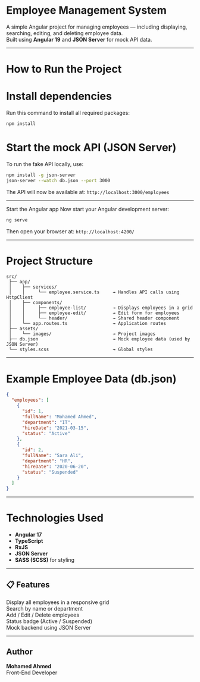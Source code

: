 # Employee Management System

A simple Angular project for managing employees — including displaying, searching, editing, and deleting employee data.  
Built using **Angular 19** and **JSON Server** for mock API data.

---

#  How to Run the Project

# Install dependencies
Run this command to install all required packages:
```bash
npm install
```

# Start the mock API (JSON Server)
To run the fake API locally, use:
```bash
npm install -g json-server
json-server --watch db.json --port 3000
```

The API will now be available at:
`http://localhost:3000/employees`

---

 Start the Angular app
Now start your Angular development server:
```bash
ng serve
```

Then open your browser at:
 `http://localhost:4200/`

---

# Project Structure

```
src/
 ├── app/
 │    ├── services/
 │    │     └── employee.service.ts     → Handles API calls using HttpClient
 │    ├── components/
 │    │     ├── employee-list/          → Displays employees in a grid
 │    │     ├── employee-edit/          → Edit form for employees
 │    │     └── header/                 → Shared header component
 │    └── app.routes.ts                 → Application routes
 ├── assets/
 │    └── images/                       → Project images
 ├── db.json                            → Mock employee data (used by JSON Server)
 └── styles.scss                        → Global styles
```

---

# Example Employee Data (db.json)
```json
{
  "employees": [
    {
      "id": 1,
      "fullName": "Mohamed Ahmed",
      "department": "IT",
      "hireDate": "2021-03-15",
      "status": "Active"
    },
    {
      "id": 2,
      "fullName": "Sara Ali",
      "department": "HR",
      "hireDate": "2020-06-20",
      "status": "Suspended"
    }
  ]
}
```

---

# Technologies Used
- **Angular 17**
- **TypeScript**
- **RxJS**
- **JSON Server**
- **SASS (SCSS)** for styling

---

## 📋 Features
 Display all employees in a responsive grid  
 Search by name or department  
 Add / Edit / Delete employees  
 Status badge (Active / Suspended)  
 Mock backend using JSON Server  

---

##  Author
**Mohamed Ahmed**  
Front-End Developer   
